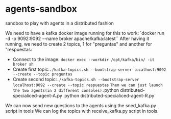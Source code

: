 # agents-sandbox
sandbox to play with agents in a distributed fashion

We need to have a kafka docker image running for this to work:
`docker run -d -p 9092:9092 --name broker apache/kafka:latest``
After having it running, we need to create 2 topics, 1 for "preguntas" and another for "respuestas:
- Connect to the image: `docker exec --workdir /opt/kafka/bin/ -it broker sh`
- Create first topic:`./kafka-topics.sh --bootstrap-server localhost:9092 --create --topic preguntas`
- Create second topic:`./kafka-topics.sh --bootstrap-server localhost:9092 --create --topic respuestas`
`
Then we can just launch the two agents(in 2 different consoles):
`python distributed-specialiced-agent-A.py`
`python distributed-specialiced-agent-R.py`

We can now send new questions to the agents using the sned_kafka.py script in tools
We can log the topics with receive_kafka.py script in tools.